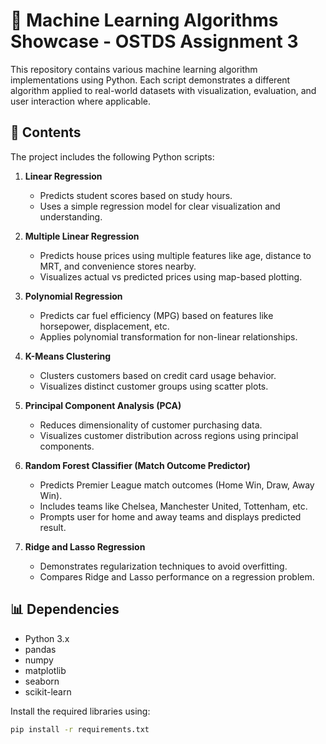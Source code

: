 # 🧠 Machine Learning Algorithms Showcase - OSTDS Assignment 3

This repository contains various machine learning algorithm implementations using Python. Each script demonstrates a different algorithm applied to real-world datasets with visualization, evaluation, and user interaction where applicable.

## 📁 Contents

The project includes the following Python scripts:

1. **Linear Regression**
   - Predicts student scores based on study hours.
   - Uses a simple regression model for clear visualization and understanding.

2. **Multiple Linear Regression**
   - Predicts house prices using multiple features like age, distance to MRT, and convenience stores nearby.
   - Visualizes actual vs predicted prices using map-based plotting.

3. **Polynomial Regression**
   - Predicts car fuel efficiency (MPG) based on features like horsepower, displacement, etc.
   - Applies polynomial transformation for non-linear relationships.

4. **K-Means Clustering**
   - Clusters customers based on credit card usage behavior.
   - Visualizes distinct customer groups using scatter plots.

5. **Principal Component Analysis (PCA)**
   - Reduces dimensionality of customer purchasing data.
   - Visualizes customer distribution across regions using principal components.

6. **Random Forest Classifier (Match Outcome Predictor)**
   - Predicts Premier League match outcomes (Home Win, Draw, Away Win).
   - Includes teams like Chelsea, Manchester United, Tottenham, etc.
   - Prompts user for home and away teams and displays predicted result.

7. **Ridge and Lasso Regression**
   - Demonstrates regularization techniques to avoid overfitting.
   - Compares Ridge and Lasso performance on a regression problem.

## 📊 Dependencies

- Python 3.x
- pandas
- numpy
- matplotlib
- seaborn
- scikit-learn

Install the required libraries using:

```bash
pip install -r requirements.txt
